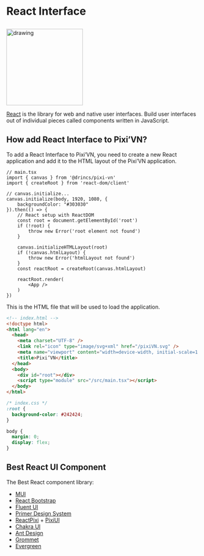 # React Interface

<img src="https://firebasestorage.googleapis.com/v0/b/pixi-vn.appspot.com/o/public%2Freact-logo.png?alt=media" alt="drawing" width="200" style="margin-top: 10px;" />

[React](https://react.dev/) is the library for web and native user interfaces. Build user interfaces out of individual pieces called components written in JavaScript.

## How add React Interface to Pixi’VN?

To add a React Interface to Pixi’VN, you need to create a new React application and add it to the HTML layout of the Pixi’VN application.

```tsx
// main.tsx
import { canvas } from '@drincs/pixi-vn'
import { createRoot } from 'react-dom/client'

// canvas.initialize...
canvas.initialize(body, 1920, 1080, {
    backgroundColor: "#303030"
}).then(() => {
    // React setup with ReactDOM
    const root = document.getElementById('root')
    if (!root) {
        throw new Error('root element not found')
    }

    canvas.initializeHTMLLayout(root)
    if (!canvas.htmlLayout) {
        throw new Error('htmlLayout not found')
    }
    const reactRoot = createRoot(canvas.htmlLayout)

    reactRoot.render(
        <App />
    )
})
```

This is the HTML file that will be used to load the application.

```html
<!-- index.html -->
<!doctype html>
<html lang="en">
  <head>
    <meta charset="UTF-8" />
    <link rel="icon" type="image/svg+xml" href="/pixiVN.svg" />
    <meta name="viewport" content="width=device-width, initial-scale=1.0" />
    <title>Pixi’VN</title>
  </head>
  <body>
    <div id="root"></div>
    <script type="module" src="/src/main.tsx"></script>
  </body>
</html>
```

```css
/* index.css */
:root {
  background-color: #242424;
}

body {
  margin: 0;
  display: flex;
}
```

## Best React UI Component

The Best React component library:

* [MUI](https://mui.com/)
* [React Bootstrap](https://react-bootstrap.github.io/)
* [Fluent UI](https://react.fluentui.dev/?path=/docs/concepts-introduction--docs)
* [Primer Design System](https://primer.style/)
* [ReactPixi](https://pixijs.io/pixi-react/) + [PixiUI](https://pixijs.io/ui/)
* [Chakra UI](https://chakra-ui.com/)
* [Ant Design](https://ant.design/)
* [Grommet](https://v2.grommet.io/)
* [Evergreen](https://evergreen.segment.com/)
